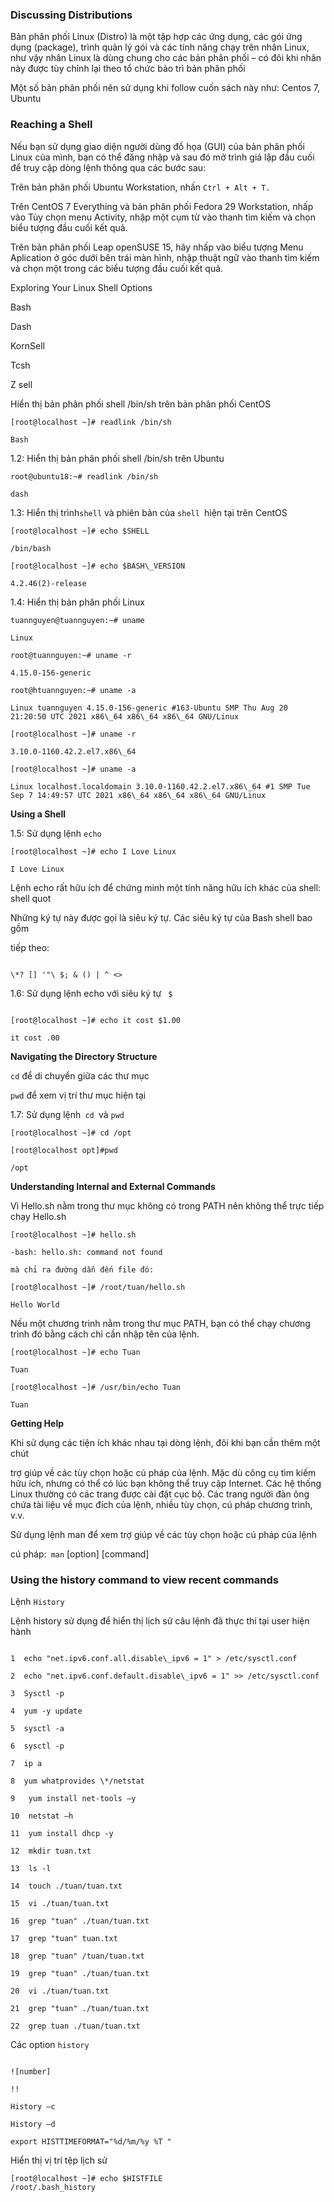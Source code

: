 ﻿### **Discussing Distributions**

Bản phân phối Linux (Distro) là một tập hợp các ứng dụng, các gói ứng dụng (package), trình quản lý gói và các tính năng chạy trên nhân Linux, như vậy nhân Linux là dùng chung cho các bản phân phối – có đôi khi nhân này được tùy chỉnh lại theo tổ chức bảo trì bản phân phối

Một số bản phân phối nên sử dụng khi follow cuốn sách này như: Centos 7, Ubuntu 
### **Reaching a Shell**
Nếu bạn sử dụng giao diện người dùng đồ họa (GUI) của bản phân phối Linux của mình, bạn có thể đăng nhập và sau đó mở trình giả lập đầu cuối để truy cập dòng lệnh thông qua các bước sau:

Trên bản phân phối Ubuntu Workstation, nhấn ``` Ctrl + Alt + T. ```

Trên CentOS 7 Everything và bản phân phối Fedora 29 Workstation, nhấp vào Tùy chọn menu Activity, nhập một cụm từ vào thanh tìm kiếm và chọn biểu tượng đầu cuối kết quả.

Trên bản phân phối Leap openSUSE 15, hãy nhấp vào biểu tượng Menu Aplication ở góc dưới bên trái màn hình, nhập thuật ngữ vào thanh tìm kiếm và chọn một trong các biểu tượng đầu cuối kết quả.

Exploring Your Linux Shell Options

Bash

Dash

KornSell

Tcsh

Z sell

Hiển thị bản phân phối shell /bin/sh trên bản phân phối CentOS
```
[root@localhost ~]# readlink /bin/sh

Bash
```

1.2: Hiển thị bản phân phối shell /bin/sh trên Ubuntu
```
root@ubuntu18:~# readlink /bin/sh

dash
```
1.3: Hiển thị trình``shell`` và phiên bản của ``shell ``hiện tại trên CentOS 
```
[root@localhost ~]# echo $SHELL

/bin/bash

[root@localhost ~]# echo $BASH\_VERSION

4.2.46(2)-release
```
1.4: Hiển thị bản phân phối Linux
```
tuannguyen@tuannguyen:~# uname

Linux

root@tuannguyen:~# uname -r

4.15.0-156-generic

root@htuannguyen:~# uname -a

Linux tuannguyen 4.15.0-156-generic #163-Ubuntu SMP Thu Aug 20 21:20:50 UTC 2021 x86\_64 x86\_64 x86\_64 GNU/Linux

[root@localhost ~]# uname -r

3.10.0-1160.42.2.el7.x86\_64

[root@localhost ~]# uname -a

Linux localhost.localdomain 3.10.0-1160.42.2.el7.x86\_64 #1 SMP Tue Sep 7 14:49:57 UTC 2021 x86\_64 x86\_64 x86\_64 GNU/Linux
```
**Using a Shell**

1.5: Sử dụng lệnh `` echo ``
```
[root@localhost ~]# echo I Love Linux

I Love Linux
```
Lệnh echo rất hữu ích để chứng minh một tính năng hữu ích khác của shell: shell quot

Những ký tự này được gọi là siêu ký tự. Các siêu ký tự của Bash shell bao gồm

tiếp theo:

```

\*? [] '"\ $; & () | ^ <>

```

 1.6: Sử dụng lệnh echo với siêu ký tự `` $``

```

[root@localhost ~]# echo it cost $1.00

it cost .00

```

**Navigating the Directory Structure** 

``cd`` để di chuyển giữa các thư mục

``pwd`` để xem vị trí thư mục hiện tại

1.7: Sử dụng lệnh`` cd ``và ``pwd``
```
[root@localhost ~]# cd /opt

[root@localhost opt]#pwd

/opt
```
**Understanding Internal and External Commands**

Vì Hello.sh nằm trong thư mục không có trong PATH nên không thể trực tiếp chạy Hello.sh
```
[root@localhost ~]# hello.sh

-bash: hello.sh: command not found

mà chỉ ra đường dẫn đến file đó:

[root@localhost ~]# /root/tuan/hello.sh

Hello World
```
Nếu một chương trình nằm trong thư mục PATH, bạn có thể chạy chương trình đó bằng cách chỉ cần nhập tên của lệnh. 
```
[root@localhost ~]# echo Tuan

Tuan

[root@localhost ~]# /usr/bin/echo Tuan

Tuan
```
**Getting Help**

Khi sử dụng các tiện ích khác nhau tại dòng lệnh, đôi khi bạn cần thêm một chút

trợ giúp về các tùy chọn hoặc cú pháp của lệnh. Mặc dù công cụ tìm kiếm hữu ích, nhưng có thể có lúc bạn không thể truy cập Internet. Các hệ thống Linux thường có các trang được cài đặt cục bộ. Các trang người đàn ông chứa tài liệu về mục đích của lệnh, nhiều tùy chọn, cú pháp chương trình, v.v. 

Sử dụng lệnh man để xem trợ giúp về các tùy chọn hoặc cú pháp của lệnh

cú pháp:`` man`` [option] [command]


### **Using the history command to view recent commands**
Lệnh ``History``

Lệnh history sử dụng để hiển thị lịch sử câu lệnh đã thực thi tại user hiện hành

```

1  echo "net.ipv6.conf.all.disable\_ipv6 = 1" > /etc/sysctl.conf

2  echo "net.ipv6.conf.default.disable\_ipv6 = 1" >> /etc/sysctl.conf

3  Sysctl -p

4  yum -y update

5  sysctl -a

6  sysctl -p

7  ip a

8  yum whatprovides \*/netstat

9   yum install net-tools –y

10  netstat –h

11  yum install dhcp -y

12  mkdir tuan.txt

13  ls -l

14  touch ./tuan/tuan.txt

15  vi ./tuan/tuan.txt

16  grep "tuan" ./tuan/tuan.txt

17  grep "tuan" tuan.txt

18  grep "tuan" /tuan/tuan.txt

19  grep "tuan" ./tuan/tuan.txt

20  vi ./tuan/tuan.txt

21  grep "tuan" ./tuan/tuan.txt

22  grep tuan ./tuan/tuan.txt

```

Các option ``history``

```

![number]

!!

History –c

History –d

export HISTTIMEFORMAT="%d/%m/%y %T "

```
Hiển thị vị trí tệp lịch sử
```
[root@localhost ~]# echo $HISTFILE
/root/.bash_history
```